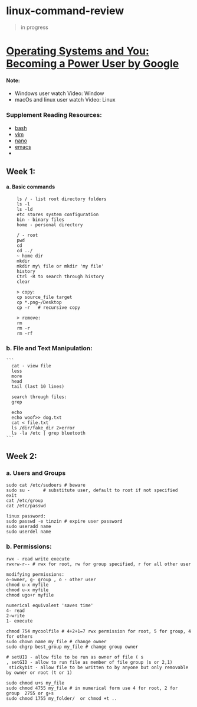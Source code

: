 # linux-command-review
> in progress

# [Operating Systems and You: Becoming a Power User by Google](https://www.coursera.org/learn/os-power-user)

#### Note:
- Windows user watch Video: Window
- macOs and linux user watch Video: Linux

### Supplement Reading Resources:
- [bash](https://www.gnu.org/software/bash/manual/bash.html)
- [vim](https://vim.sourceforge.io/docs.php)
- [nano](https://www.nano-editor.org/)
- [emacs](https://www.gnu.org/software/emacs/tour/)
- 

## Week 1: 

  #### a. Basic commands 
  ```
      ls / - list root directory folders
      ls -l
      ls -ld 
      etc stores system configuration
      bin - binary files 
      home - personal directory 

      / - root
      pwd
      cd 
      cd ../ 
      ~ home dir
      mkdir
      mkdir my\ file or mkdir 'my file'
      history
      Ctrl -R to search through history 
      clear

      > copy:
      cp source_file target
      cp *.png~/Desktop
      cp -r   # recursive copy

      > remove:
      rm 
      rm -r
      rm -rf
  ```
  
   ### b. File and Text Manipulation:
    ```
      cat - view file
      less
      more
      head
      tail (last 10 lines)

      search through files:
      grep

      echo
      echo woof>> dog.txt
      cat < file.txt
      ls /dir/fake_dir 2>error
      ls -la /etc | grep bluetooth
    ```

## Week 2: 

### a. Users and Groups
``` 
sudo cat /etc/sudoers # beware 
sudo su -     # substitute user, default to root if not specified
exit
cat /etc/group
cat /etc/passwd

linux password:
sudo passwd -e tinzin # expire user password
sudo useradd name
sudo userdel name
```
### b. Permissions:
```
rwx - read write execute
rwxrw-r-- # rwx for root, rw for group specified, r for all other user

modifying permissions:
o-owner, g- group , o - other user
chmod u-x myfile
chmod u-x myfile
chmod ugo+r myfile 

numerical equivalent 'saves time' 
4- read
2-write
1- execute 

chmod 754 mycoolfile # 4+2+1=7 rwx permission for root, 5 for group, 4 for others
sudo chown name my_file # change owner
sudo chgrp best_group my_file # change group owner

# setUID - allow file to be run as owner of file ( s
, setGID - allow to run file as member of file group (s or 2,1) 
 stickybit - allow file to be written to by anyone but only removable by owner or root (t or 1)

sudo chmod u+s my_file
sudo chmod 4755 my_file # in numerical form use 4 for root, 2 for group  2755 or g+s 
sudo chmod 1755 my_folder/  or chmod +t ..
```
